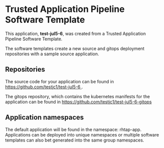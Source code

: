 # Trusted Application Pipeline Software Template

This application, **test-jul5-6**, was created from a Trusted Application Pipeline Software Template.

The software templates create a new source and gitops deployment repositories with a sample source application. 

## Repositories

The source code for your application can be found in [https://github.com/testjc1/test-jul5-6 ](https://github.com/testjc1/test-jul5-6 ).
 
The gitops repository, which contains the kubernetes manifests for the application can be found in 
[https://github.com/testjc1/test-jul5-6-gitops ](https://github.com/testjc1/test-jul5-6-gitops ) 

## Application namespaces 

The default application will be found in the namespace: rhtap-app. Applications can be deployed into unique namespaces or multiple software templates can also bet generated into the same group namespaces.  